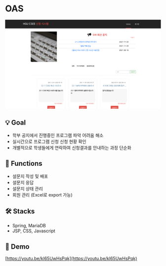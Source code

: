 # OAS
![](./readmeImage/220217_homeImage.png)
## 💡 Goal
* 학부 공지에서 진행중인 프로그램 파악 어려움 해소<br>
* 실시간으로 프로그램 신청 신청 현황 확인<br>
* 개별적으로 학생들에게 연락하여 신청결과를 안내하는 과정 단순화<br>

## 📱 Functions
* 설문지 작성 및 배포
* 설문지 응답
* 설문지 상태 관리
* 회원 관리 (Excel로 export 가능)

## 🛠 Stacks
- Spring, MariaDB
- JSP, CSS, Javascript

## 🎥 Demo
[https://youtu.be/kl65UwHsPqk](https://youtu.be/kl65UwHsPqk)  

